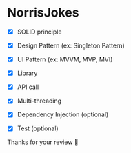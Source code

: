 # NorrisJokes
- [x] SOLID principle
- [x] Design Pattern (ex: Singleton Pattern)
- [x] UI Pattern (ex: MVVM, MVP, MVI)
- [x] Library
- [x] API call
- [x] Multi-threading
- [x] Dependency Injection (optional)
- [x] Test (optional)


Thanks for your review 🙏
